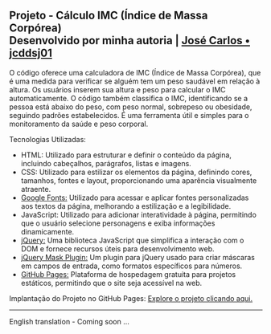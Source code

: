 ## Projeto - Cálculo IMC (Índice de Massa Corpórea) <br> Desenvolvido por minha autoria | [José Carlos • jcddsj01](https://github.com/jcddsj01)

O código oferece uma calculadora de IMC (Índice de Massa Corpórea), que é uma medida para verificar se alguém tem um peso saudável em relação à altura. Os usuários inserem sua altura e peso para calcular o IMC automaticamente. O código também classifica o IMC, identificando se a pessoa está abaixo do peso, com peso normal, sobrepeso ou obesidade, seguindo padrões estabelecidos. É uma ferramenta útil e simples para o monitoramento da saúde e peso corporal.

Tecnologias Utilizadas:
* HTML: Utilizado para estruturar e definir o conteúdo da página, incluindo cabeçalhos, parágrafos, listas e imagens.
* CSS: Utilizado para estilizar os elementos da página, definindo cores, tamanhos, fontes e layout, proporcionando uma aparência visualmente atraente.
* [Google Fonts:](https://fonts.google.com/specimen/Inter) Utilizado para acessar e aplicar fontes personalizadas aos textos da página, melhorando a estilização e a legibilidade.
* JavaScript: Utilizado para adicionar interatividade à página, permitindo que o usuário selecione personagens e exiba informações dinamicamente.
* [jQuery:](https://jquery.com/) Uma biblioteca JavaScript que simplifica a interação com o DOM e fornece recursos úteis para desenvolvimento web.
* [jQuery Mask Plugin:](https://igorescobar.github.io/jQuery-Mask-Plugin/) Um plugin para jQuery usado para criar máscaras em campos de entrada, como formatos específicos para números.
* [GitHub Pages:](https://pages.github.com/) Plataforma de hospedagem gratuita para projetos estáticos, permitindo que o site seja acessível na web.

Implantação do Projeto no GitHub Pages: [Explore o projeto clicando aqui.](https://jcddsj01.github.io/calculo-imc/)

---

English translation - Coming soon ...

